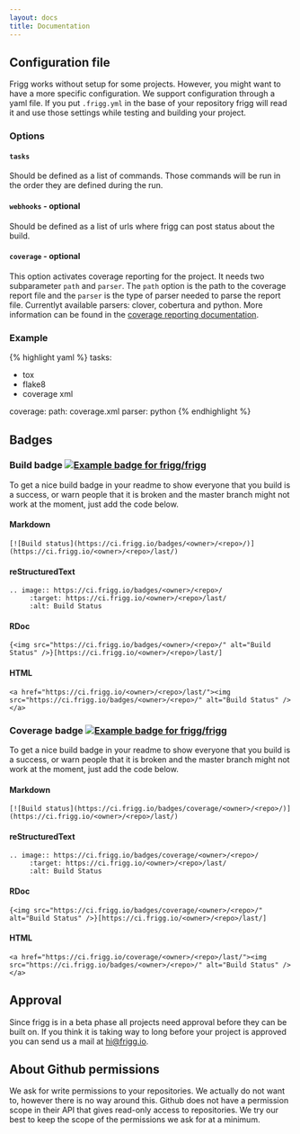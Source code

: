 ```yaml
---
layout: docs
title: Documentation
---
```


## Configuration file
Frigg works without setup for some projects. However, you might want to have a
more specific configuration. We support configuration through a yaml file. If
you put `.frigg.yml` in the base of your repository frigg will read it and use
those settings while testing and building your project.

### Options

#### `tasks`
Should be defined as a list of commands. Those commands will be run in the
order they are defined during the run.

#### `webhooks` - optional
Should be defined as a list of urls where frigg can post status about the
build.

#### `coverage` - optional
This option activates coverage reporting for the project. It needs two subparameter `path` and `parser`. The `path` option is the path to the coverage report file and the `parser` is the type of parser needed to parse the report file. Currentlyt available parsers: clover, cobertura and python. More information can be found in the [coverage reporting documentation](/coverage-reporting).

### Example
{% highlight yaml %}
tasks:
 - tox
 - flake8
 - coverage xml

coverage:
  path: coverage.xml
  parser: python
{% endhighlight %}

## Badges

### Build badge [![Example badge for frigg/frigg](https://ci.frigg.io/badges/frigg/frigg/)](https://ci.frigg.io/frigg/frigg/last/)

To get a nice build badge in your readme to show everyone that you build is a success, or warn people that it is broken and the master branch might not work at the moment, just add the code below.

#### Markdown
```
[![Build status](https://ci.frigg.io/badges/<owner>/<repo>/)](https://ci.frigg.io/<owner>/<repo>/last/)
```

#### reStructuredText
```
.. image:: https://ci.frigg.io/badges/<owner>/<repo>/
     :target: https://ci.frigg.io/<owner>/<repo>/last/
     :alt: Build Status
```

#### RDoc
```
{<img src="https://ci.frigg.io/badges/<owner>/<repo>/" alt="Build Status" />}[https://ci.frigg.io/<owner>/<repo>/last/]
```

#### HTML
```
<a href="https://ci.frigg.io/<owner>/<repo>/last/"><img src="https://ci.frigg.io/badges/<owner>/<repo>/" alt="Build Status" /></a>
```

### Coverage badge [![Example badge for frigg/frigg](https://ci.frigg.io/badges/coverage/frigg/frigg/)](https://ci.frigg.io/frigg/frigg/last/)

To get a nice build badge in your readme to show everyone that you build is a success, or warn people that it is broken and the master branch might not work at the moment, just add the code below.

#### Markdown
```
[![Build status](https://ci.frigg.io/badges/coverage/<owner>/<repo>/)](https://ci.frigg.io/<owner>/<repo>/last/)
```

#### reStructuredText
```
.. image:: https://ci.frigg.io/badges/coverage/<owner>/<repo>/
     :target: https://ci.frigg.io/<owner>/<repo>/last/
     :alt: Build Status
```

#### RDoc
```
{<img src="https://ci.frigg.io/badges/coverage/<owner>/<repo>/" alt="Build Status" />}[https://ci.frigg.io/<owner>/<repo>/last/]
```

#### HTML
```
<a href="https://ci.frigg.io/coverage/<owner>/<repo>/last/"><img src="https://ci.frigg.io/badges/<owner>/<repo>/" alt="Build Status" /></a>
```

## Approval
Since frigg is in a beta phase all projects need approval before they can be
built on. If you think it is taking way to long before your project is
approved you can send us a mail at hi@frigg.io.

## About Github permissions
We ask for write permissions to your repositories. We actually do not want to,
however there is no way around this. Github does not have a permission scope in
their API that gives read-only access to repositories. We try our best to keep
the scope of the permissions we ask for at a minimum.
